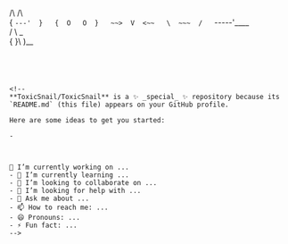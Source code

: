  /\     /\  
{  `---'  }  
{  O   O  }  
~~>  V  <~~  
 \  ~~~  /  
  `-----'____  
  /     \    \_  
 {       }\  )_\_  
  ~~~~~~~~~~  ~~




<!--
**ToxicSnail/ToxicSnail** is a ✨ _special_ ✨ repository because its `README.md` (this file) appears on your GitHub profile.

Here are some ideas to get you started:

- 



🔭 I’m currently working on ...
- 🌱 I’m currently learning ...
- 👯 I’m looking to collaborate on ...
- 🤔 I’m looking for help with ...
- 💬 Ask me about ...
- 📫 How to reach me: ...
- 😄 Pronouns: ...
- ⚡ Fun fact: ...
-->
